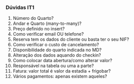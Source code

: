 ### Dúvidas IT1
1. Número do Quarto?
2. Andar e Quarto (many-to-many)?
3. Preço definido no insert?
4. Como verificar email OU telefone?
5. Reserva tem os dados do cliente ou basta ter o seu NIF?
6. Como verificar o custo de cancelamento?
7. Disponibilidade do quarto indicada no MD?
8. Alteração dos dados aquando do checkin?
9. Como colocar data abertura/como alterar valor?
10. Responsável na tabela ou uma a parte?
11. Fatura: valor total é valor da estadia + frigobar?
12. Vários pagamentos: apenas existem aqueles?